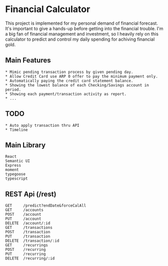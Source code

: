 # Financial Calculator
This project is implemented for my personal demand of financial forecast. It's important to give a hands-up before getting into the financial trouble. I'm a big fan of financial management and investment, so I heavily rely on this calculator to predict and control my daily spending for achiving financial gold.
## Main Features
    * Mimic pending transaction process by given pending day.
    * Allow Credit Card use ARP 0 offer to pay the minimum payment only.
    * Automatically paying the credit card statement balance.
    * Showing the lowest balance of each Checking/Savings account in period.
    * Showing each payment/transaction activity as report.
    * ...
## TODO
    * Auto apply transaction thru API
    * Timeline
## Main Library
    React
    Semantic UI
    Express
    moment
    typegoose
    typescript
## REST Api (/rest)
    GET     /predict?endDate&forceCalAll
    GET     /accounts
    POST    /account
    PUT     /account
    DELETE  /account/:id
    GET     /transactions
    POST    /transaction
    PUT     /transaction
    DELETE  /transaction/:id
    GET     /recurrings
    POST    /recurring
    PUT     /recurring
    DELETE  /recurring/:id